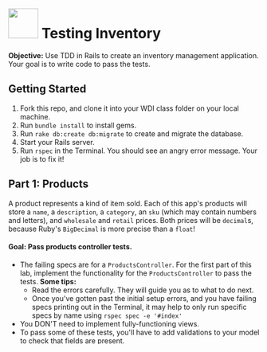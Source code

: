 # <img src="https://cloud.githubusercontent.com/assets/7833470/10899314/63829980-8188-11e5-8cdd-4ded5bcb6e36.png" height="60"> Testing Inventory

**Objective:** Use TDD in Rails to create an inventory management application. Your goal is to write code to pass the tests.

## Getting Started

1. Fork this repo, and clone it into your WDI class folder on your local machine.
2. Run `bundle install` to install gems.
3. Run `rake db:create db:migrate` to create and migrate the database.
4. Start your Rails server.
5. Run `rspec` in the Terminal. You should see an angry error message. Your job is to fix it!

## Part 1: Products

A product represents a kind of item sold. Each of this app's products will store a `name`, a `description`, a `category`, an `sku` (which may contain numbers and letters), and `wholesale` and `retail` prices.  Both prices will be `decimal`s, because Ruby's `BigDecimal` is more precise than a `float`!

#### Goal:  Pass products controller tests.

* The failing specs are for a `ProductsController`. For the first part of this lab, implement the functionality for the `ProductsController` to pass the tests. **Some tips:**
  * Read the errors carefully. They will guide you as to what to do next.
  * Once you've gotten past the initial setup errors, and you have failing specs printing out in the Terminal, it may help to only run specific specs by name using `rspec spec -e '#index'`
* You DON'T need to implement fully-functioning views.
* To pass some of these tests, you'll have to add validations to your model to check that fields are present.  

#### Goal: Write tests for the product model.

* Once you have all the specs passing for the `ProductsController`, it's time to implement unit tests for a product model.

* Generate an rspec model test for the product model by running `rails g rspec:model product`.  Read the log messages carefully and find the file(s) Rails expects you to use for testing.  One of these files is `spec/factories/products.rb`. You'll use the factory in this file with the gems Factory Girl and FFaker to create data for testing.


* The other new file generated for your model tests is in `spec/models`.  In this file, write tests for a product model instance method called `margin`.  The `#margin` method should calculate and return the [retail margin](http://retail.about.com/od/glossary/g/margin.htm) of the product instance.

  * <details><summary>What product to test with?</summary>You can use Factory Girl to create a sample product in the test code. (See the controller code for an example.) Also calculate the product's profit margin (by hand) so you know what you expect the `margin` method to return.</details>

* Write a test to ensure that the `#margin` method returns a `BigDecimal` value.

* Write a test to endure that the `#margin` method returns a correct value.

* Run `rspec spec/models`, and read the output carefully. Fix any errors that are preventing your tests from running.  

* Once you have your model tests running, write code to pass them! Remember to use strong parameters.

Feel free to reference the [solution branch](../../tree/solution) for guidance.

## Part 2: Items

Now, you'll practice TDD more independently.  

A product represents a type of product the site sells.  (You can think of products as tshirts, for example, where users can pick color and size.)  The site allows customization of the the color and size of products, and it would be good to know the status of each particular item in the warehouse (sold/unsold).  For this reason, products should **have many items**. Use TDD to guide your implementation of CRUD for items. That means **write tests first**.

Items should have a minimum of three attributes: `size`, `color`, and `status`. The status will usually be `"sold"` or `"unsold"`.

Note: Items routes should be nested under products routes. See the [Rails docs for nested resources](http://guides.rubyonrails.org/routing.html#nested-resources).



#### Goal: Use test-driven development to implement the items controller.


* Use Rails to generate an `rspec` test file for the item controller. Run `rspec spec/controllers`, and debug any issues that prevent your item controller tests from running (you'll still see your product controller tests passing).

* Follow the examples in `spec/controllers/products_controller_spec.rb` as a guide while you write tests for your `ItemsController`.

* Your `ItemsController` doesn't need an `#index` method, since your app will display all of a product's items on the `products#show` page. However, it should have the other six methods for RESTful routes (`#new`, `#create`, `#show`, `#edit`, `#update`, and `#destroy`).

* As you go, continue to debug any errors that prevent `rspec` from running your tests. Read log and error messages carefully.

* Implement item controller code to pass the tests you wrote.

#### Goal: Use test-driven development to implement the item model.

* Generate test and factory files for the item model.  

* Take advantage of the [`factory_girl_rails`](https://github.com/thoughtbot/factory_girl_rails) and [`ffaker`](https://github.com/ffaker/ffaker) gems to define an `item` factory to use in your model tests.

* One of the new files Rails generates when you create model tests should be a "factory" file that Factory Girl will use to create fake items. Inside, you'll find this code:

  ```ruby
  FactoryGirl.define do
    factory :item do
      size "MyString"
      color "MyString"
      status "MyString"
    end
  end
  ```

  Replace the static strings with FFaker-generated data.
    * Hint: Use Factory Girl's "lazy attributes" to get different attribute values for each product.  

* Use Factory Girl's associations to add a product to your item factory.

*  Write tests to make sure the model validates the `presence` of three attributes: `size`, `color`, and `status`.

* Debug any errors that prevent `rspec` from running your tests. Read log and error messages carefully.

* Run `rspec spec/models`, and implement your item model to pass the tests you wrote.


#### Goal: Update the product model with a new `sell_through` method.

* Making a change while doing TDD for an app? Better write tests first!

* Your goal is to add an instance method to the products model called `sell_through`. The `#sell_through` method should calculate and return a decimal value: the overall sell-through rate for this product (items sold / total items). **Write the spec for `#sell_through`.**

* Once you have the spec written, write code in your product model to pass the test(s) you wrote.



Feel free to reference the [solution_items branch](../../tree/solution-items) for guidance.

## Resources

* [RSpec Rails Docs](https://github.com/rspec/rspec-rails)
* [RSpec Controller Specs](https://www.relishapp.com/rspec/rspec-rails/docs/controller-specs)
* [RSpec Built-In Matchers](https://www.relishapp.com/rspec/rspec-expectations/docs/built-in-matchers)
* [Factory Girl Rails Docs](https://github.com/thoughtbot/factory_girl_rails" target)
* [FFaker Docs](https://github.com/ffaker/ffaker)
* [FFaker Cheatsheet](http://ricostacruz.com/cheatsheets/ffaker.html)
* [Rails Nested Resources](http://guides.rubyonrails.org/routing.html#nested-resources)
